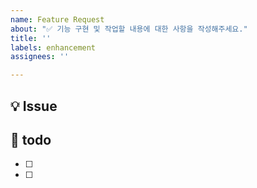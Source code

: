```yaml
---
name: Feature Request
about: "✅ 기능 구현 및 작업할 내용에 대한 사항을 작성해주세요."
title: ''
labels: enhancement
assignees: ''

---
```


## 💡 Issue
<!--어떤 작업을 하는지 작성해주세요-->

## 📝 todo
<!-- 상세한 작업으로 구분하여 나누어주세요. -->
- [ ] 
- [ ]
